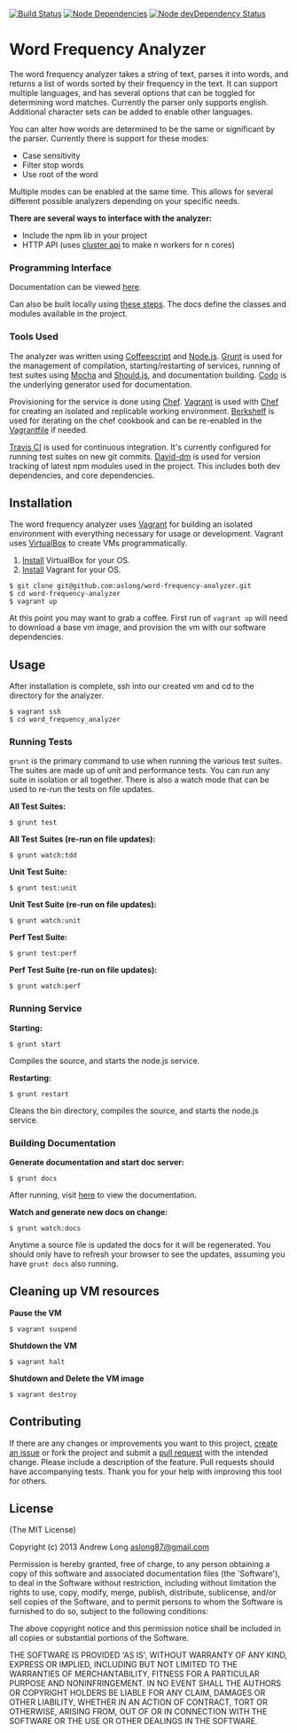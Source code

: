 [![Build Status](https://travis-ci.org/aslong/word-frequency-analyzer.png?branch=master)](https://travis-ci.org/aslong/word-frequency-analyzer)
[![Node Dependencies](https://david-dm.org/aslong/word-frequency-analyzer.png)](https://david-dm.org/aslong/word-frequency-analyzer.png)
[![Node devDependency Status](https://david-dm.org/aslong/word-frequency-analyzer/dev-status.png)](https://david-dm.org/aslong/word-frequency-analyzer#info=devDependencies)

# Word Frequency Analyzer
  
The word frequency analyzer takes a string of text, parses it into words, and returns a list of words sorted by their frequency in the text. It can support multiple languages, and has several options that can be toggled for determining word matches. Currently the parser only supports english. Additional character sets can be added to enable other languages. 

You can alter how words are determined to be the same or significant by the parser. Currently there is support for these modes:

* Case sensitivity
* Filter stop words
* Use root of the word

Multiple modes can be enabled at the same time. This allows for several different possible analyzers depending on your specific needs.

**There are several ways to interface with the analyzer:**  

- Include the npm lib in your project
- HTTP API (uses [cluster api](http://nodejs.org/api/cluster.html) to make n workers for n cores)

### Programming Interface

Documentation can be viewed [here](http://coffeedoc.info/github/aslong/word-frequency-analyzer/master/).

Can also be built locally using [these steps](https://github.com/aslong/word-frequency-analyzer#building-documentation). The docs define the classes and modules available in the project.

### Tools Used
The analyzer was written using [Coffeescript](http://coffeescript.org/) and [Node.js](http://nodejs.org/). [Grunt](http://gruntjs.com/) is used for the management of compilation, starting/restarting of services, running of test suites using [Mocha](http://visionmedia.github.io/mocha/) and [Should.js](https://github.com/visionmedia/should.js/), and documentation building. [Codo](https://github.com/netzpirat/codo) is the underlying generator used for documentation.

Provisioning for the service is done using [Chef](http://www.opscode.com/chef/). [Vagrant](http://www.vagrantup.com/) is used with [Chef](http://www.opscode.com/chef/) for creating an isolated and replicable working environment. [Berkshelf](http://berkshelf.com/) is used for iterating on the chef cookbook and can
be re-enabled in the [Vagrantfile](https://github.com/aslong/word-frequency-analyzer/blob/master/Vagrantfile) if needed.

[Travis CI](https://travis-ci.org/) is used for continuous integration. It's currently configured for running test suites on new git commits. [David-dm](https://david-dm.org/) is used for version tracking of latest npm modules used in the project. This includes both dev dependencies, and core dependencies.

## Installation

The word frequency analyzer uses [Vagrant](http://www.vagrantup.com/) for building an isolated environment with everything necessary for usage or development.
Vagrant uses [VirtualBox](https://www.virtualbox.org/) to create VMs programmatically.

1. [Install](https://www.virtualbox.org/wiki/Downloads) VirtualBox for your OS.
1. [Install](http://downloads.vagrantup.com/) Vagrant for your OS.

```
$ git clone git@github.com:aslong/word-frequency-analyzer.git
$ cd word-frequency-analyzer
$ vagrant up
```
At this point you may want to grab a coffee. First run of ```vagrant up``` will need to download a base vm image, and provision the vm with our software dependencies.

## Usage

After installation is complete, ssh into our created vm and cd to the directory for the analyzer.

```
$ vagrant ssh
$ cd word_frequency_analyzer
```

### Running Tests

```grunt``` is the primary command to use when running the various test suites. The suites are made up of unit and performance tests.
You can run any suite in isolation or all together. There is also a watch mode that can be used to re-run the tests on file updates.

**All Test Suites:**  

```
$ grunt test
```

**All Test Suites (re-run on file updates):**  

```
$ grunt watch:tdd
```

**Unit Test Suite:**  

```
$ grunt test:unit
```

**Unit Test Suite (re-run on file updates):**  

```
$ grunt watch:unit
```

**Perf Test Suite:**  

```
$ grunt test:perf
```

**Perf Test Suite (re-run on file updates):**  

```
$ grunt watch:perf
```

### Running Service

**Starting:**  

```
$ grunt start
```
Compiles the source, and starts the node.js service.

**Restarting:**  

```
$ grunt restart
```
Cleans the bin directory, compiles the source, and starts the node.js service.

### Building Documentation

**Generate documentation and start doc server:**  

```
$ grunt docs
```
After running, visit [here](http://localhost:9000) to view the documentation.  

**Watch and generate new docs on change:**  

```
$ grunt watch:docs
```
Anytime a source file is updated the docs for it will be regenerated. You should only have to refresh your browser to see the updates, assuming you have ```grunt docs``` also running.


## Cleaning up VM resources

**Pause the VM**

```
$ vagrant suspend
```

**Shutdown the VM**

```
$ vagrant halt
```

**Shutdown and Delete the VM image**

```
$ vagrant destroy
```


## Contributing

If there are any changes or improvements you want to this project, [create an issue](https://github.com/aslong/word-frequency-analyzer/issues) or fork the project and submit a [pull request](https://github.com/aslong/word-frequency-analyzer/pulls) with the intended change. Please include a description of the feature. Pull requests should have accompanying tests. Thank you for your help with improving this tool for others. 


## License
(The MIT License)

Copyright (c) 2013 Andrew Long <aslong87@gmail.com>

Permission is hereby granted, free of charge, to any person obtaining a copy of this software and associated documentation files (the 'Software'), to deal in the Software without restriction, including without limitation the rights to use, copy, modify, merge, publish, distribute, sublicense, and/or sell copies of the Software, and to permit persons to whom the Software is furnished to do so, subject to the following conditions:

The above copyright notice and this permission notice shall be included in all copies or substantial portions of the Software.

THE SOFTWARE IS PROVIDED 'AS IS', WITHOUT WARRANTY OF ANY KIND, EXPRESS OR IMPLIED, INCLUDING BUT NOT LIMITED TO THE WARRANTIES OF MERCHANTABILITY, FITNESS FOR A PARTICULAR PURPOSE AND NONINFRINGEMENT. IN NO EVENT SHALL THE AUTHORS OR COPYRIGHT HOLDERS BE LIABLE FOR ANY CLAIM, DAMAGES OR OTHER LIABILITY, WHETHER IN AN ACTION OF CONTRACT, TORT OR OTHERWISE, ARISING FROM, OUT OF OR IN CONNECTION WITH THE SOFTWARE OR THE USE OR OTHER DEALINGS IN THE SOFTWARE.
